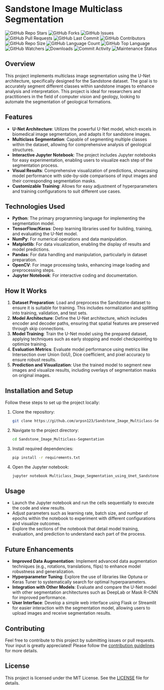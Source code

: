 # Sandstone Image Multiclass Segmentation

![GitHub Repo Stars](https://img.shields.io/github/stars/arpsn123/Cytomorph-YOLOv8?style=social)
![GitHub Forks](https://img.shields.io/github/forks/arpsn123/Cytomorph-YOLOv8?style=social)
![GitHub Issues](https://img.shields.io/github/issues/arpsn123/Cytomorph-YOLOv8)
![GitHub Pull Requests](https://img.shields.io/github/issues-pr/arpsn123/Cytomorph-YOLOv8)
![GitHub Last Commit](https://img.shields.io/github/last-commit/arpsn123/Cytomorph-YOLOv8)
![GitHub Contributors](https://img.shields.io/github/contributors/arpsn123/Cytomorph-YOLOv8)
![GitHub Repo Size](https://img.shields.io/github/repo-size/arpsn123/Cytomorph-YOLOv8)
![GitHub Language Count](https://img.shields.io/github/languages/count/arpsn123/Cytomorph-YOLOv8)
![GitHub Top Language](https://img.shields.io/github/languages/top/arpsn123/Cytomorph-YOLOv8)
![GitHub Watchers](https://img.shields.io/github/watchers/arpsn123/Cytomorph-YOLOv8?style=social)
![Downloads](https://img.shields.io/github/downloads/arpsn123/Cytomorph-YOLOv8/total)
![Commit Activity](https://img.shields.io/github/commit-activity/m/arpsn123/Cytomorph-YOLOv8)
![Maintenance Status](https://img.shields.io/badge/Maintained-Yes-green)

## Overview
This project implements multiclass image segmentation using the U-Net architecture, specifically designed for the Sandstone dataset. The goal is to accurately segment different classes within sandstone images to enhance analysis and interpretation. This project is ideal for researchers and practitioners in the field of computer vision and geology, looking to automate the segmentation of geological formations.

## Features
- **U-Net Architecture**: Utilizes the powerful U-Net model, which excels in biomedical image segmentation, and adapts it for sandstone images.
- **Multiclass Segmentation**: Capable of segmenting multiple classes within the dataset, allowing for comprehensive analysis of geological structures.
- **Interactive Jupyter Notebook**: The project includes Jupyter notebooks for easy experimentation, enabling users to visualize each step of the segmentation process.
- **Visual Results**: Comprehensive visualization of predictions, showcasing model performance with side-by-side comparisons of input images and their corresponding segmentation masks.
- **Customizable Training**: Allows for easy adjustment of hyperparameters and training configurations to suit different use cases.

## Technologies Used
- **Python**: The primary programming language for implementing the segmentation model.
- **TensorFlow/Keras**: Deep learning libraries used for building, training, and evaluating the U-Net model.
- **NumPy**: For numerical operations and data manipulation.
- **Matplotlib**: For data visualization, enabling the display of results and model predictions.
- **Pandas**: For data handling and manipulation, particularly in dataset preparation.
- **OpenCV**: For image processing tasks, enhancing image loading and preprocessing steps.
- **Jupyter Notebook**: For interactive coding and documentation.

## How It Works
1. **Dataset Preparation**: Load and preprocess the Sandstone dataset to ensure it is suitable for training. This includes normalization and splitting into training, validation, and test sets.
2. **Model Architecture**: Define the U-Net architecture, which includes encoder and decoder paths, ensuring that spatial features are preserved through skip connections.
3. **Model Training**: Train the U-Net model using the prepared dataset, applying techniques such as early stopping and model checkpointing to optimize training.
4. **Evaluation Metrics**: Evaluate model performance using metrics like Intersection over Union (IoU), Dice coefficient, and pixel accuracy to ensure robust results.
5. **Prediction and Visualization**: Use the trained model to segment new images and visualize results, including overlays of segmentation masks on original images.

## Installation and Setup
Follow these steps to set up the project locally:

1. Clone the repository:
    ```bash
    git clone https://github.com/arpsn123/Sandstone_Image_Multiclass-Segmentation.git
    ```

2. Navigate to the project directory:
    ```bash
    cd Sandstone_Image_Multiclass-Segmentation
    ```

3. Install required dependencies:
    ```bash
    pip install -r requirements.txt
    ```

4. Open the Jupyter notebook:
    ```bash
    jupyter notebook Multiclass_Image_Segmentation_using_Unet_Sandstone_Dataset.ipynb
    ```

## Usage
- Launch the Jupyter notebook and run the cells sequentially to execute the code and view results.
- Adjust parameters such as learning rate, batch size, and number of epochs within the notebook to experiment with different configurations and visualize outcomes.
- Explore the sections of the notebook that detail model training, evaluation, and prediction to understand each part of the process.

## Future Enhancements
- **Improved Data Augmentation**: Implement advanced data augmentation techniques (e.g., rotations, translations, flips) to enhance model robustness and generalization.
- **Hyperparameter Tuning**: Explore the use of libraries like Optuna or Keras Tuner to systematically search for optimal hyperparameters.
- **Integration with Other Models**: Evaluate and compare the U-Net model with other segmentation architectures such as DeepLab or Mask R-CNN for improved performance.
- **User Interface**: Develop a simple web interface using Flask or Streamlit for easier interaction with the segmentation model, allowing users to upload images and receive segmentation results.

## Contributing
Feel free to contribute to this project by submitting issues or pull requests. Your input is greatly appreciated! Please follow the [contribution guidelines](CONTRIBUTING.md) for more details.

## License
This project is licensed under the MIT License. See the [LICENSE](LICENSE) file for details.

